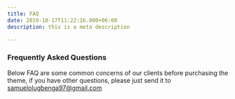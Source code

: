 ```yaml
---
title: FAQ
date: 2019-10-17T11:22:16.000+06:00
description: this is a meta description

---
```

### Frequently Asked Questions

Below FAQ are some common concerns of our clients before purchasing the <br> theme, if you have other questions, please just send it to samuelolugbenga97@gmail.com